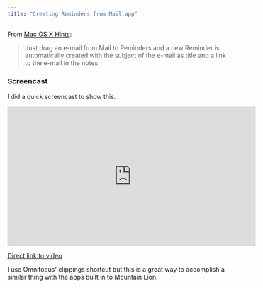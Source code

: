```yaml
---
title: "Creating Reminders from Mail.app"
---
```

<p>From <a href="http://hints.macworld.com/article.php?story=20120730004752743">Mac OS X Hints</a>:</p>
<blockquote><p>
  Just drag an e-mail from Mail to Reminders and a new Reminder is automatically created with the subject of the e-mail as title and a link to the e-mail in the notes.
</p></blockquote>
<h3>Screencast</h3>
<p>I did a quick screencast to show this.</p>
<p><iframe width="560" height="315" src="http://www.youtube.com/embed/LhW9qMyqQds?rel=0" frameborder="0" allowfullscreen></iframe></p>
<p><a href="http://youtu.be/LhW9qMyqQds">Direct link to video</a></p>
<p>I use Omnifocus' clippings shortcut but this is a great way to accomplish a similar thing with the apps built in to Mountain Lion.</p>
